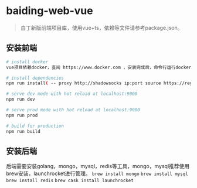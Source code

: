 # baiding-web-vue

> 白丁新版前端项目库，使用vue+ts，依赖等文件请参考package.json。

## 安装前端

``` bash
# install docker
vue项目依赖docker，查阅 https://www.docker.com ，安装完成后，命令行运行docker --help，检查是否安装成功。

# install dependencies
npm run install( -- proxy http://shadowsocks ip:port source https://registry.npmjs.org/)

# serve dev mode with hot reload at localhost:9000
npm run dev

# serve prod mode with hot reload at localhost:9000
npm run prod

# build for production
npm run build
```

## 安装后端
后端需要安装golang，mongo，mysql，redis等工具，mongo，mysql推荐使用brew安装，launchrocket进行管理。
`brew install mongo`
`brew install mysql`
`brew install redis`
`brew cask install launchrocket`
